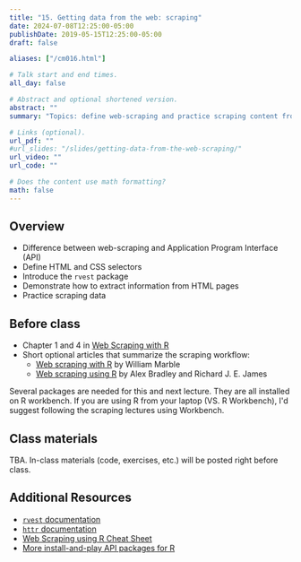 ```yaml
---
title: "15. Getting data from the web: scraping"
date: 2024-07-08T12:25:00-05:00
publishDate: 2019-05-15T12:25:00-05:00
draft: false

aliases: ["/cm016.html"]

# Talk start and end times.
all_day: false

# Abstract and optional shortened version.
abstract: ""
summary: "Topics: define web-scraping and practice scraping content from web pages using rvest."

# Links (optional).
url_pdf: ""
#url_slides: "/slides/getting-data-from-the-web-scraping/"
url_video: ""
url_code: ""

# Does the content use math formatting?
math: false
---
```





## Overview

* Difference between web-scraping and Application Program Interface (API)
* Define HTML and CSS selectors
* Introduce the `rvest` package
* Demonstrate how to extract information from HTML pages
* Practice scraping data


## Before class

* Chapter 1 and 4 in [Web Scraping with R](https://steviep42.github.io/webscraping/book/)
* Short optional articles that summarize the scraping workflow:
  * [Web scraping with R](https://williammarble.co/files/webscraping_tutorial/webscraping_tutorial.pdf) by William Marble
  * [Web scraping using R](https://journals.sagepub.com/doi/pdf/10.1177/2515245919859535) by Alex Bradley and Richard J. E. James

<!--
Install on your web browser (e.g. Chrome), the "selector gadget" and explore how to use to select tags (see slides)
-->

Several packages are needed for this and next lecture. They are all installed on R workbench. If you are using R from your laptop (VS. R Workbench), I'd suggest following the scraping lectures using Workbench. 

## Class materials

TBA. In-class materials (code, exercises, etc.) will be posted right before class.

<!--
* Run the code below in your console to download today’s in-class exercises: `usethis::use_course("css-materials/web-scraping")`
-->

## Additional Resources 

* [`rvest` documentation](https://rvest.tidyverse.org/articles/harvesting-the-web.html)
* [`httr` documentation](https://cran.r-project.org/web/packages/httr/)
* [Web Scraping using R Cheat Sheet](https://github.com/yusuzech/r-web-scraping-cheat-sheet/blob/master/README.md)
* [More install-and-play API packages for R](https://github.com/ropensci/webservices)


<!--
* [Web scraping](/notes/web-scraping/)
* `rvest`
    * Load the library (`library(rvest)`)
    * `demo("tripadvisor")` - scraping a Trip Advisor page
    * `demo("united")` - how to scrape a web page which requires a login
    * [Scraping IMDB](https://blog.rstudio.org/2014/11/24/rvest-easy-web-scraping-with-r/)
-->

